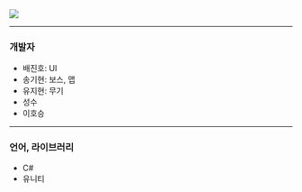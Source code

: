 <img src="https://capsule-render.vercel.app/api?type=waving&color=BDBDC8&height=150&section=header&text=PangeaOdessey" />

----
### 개발자
- 배진호: UI
- 송기현: 보스, 맵
- 유지현: 무기
- 성수
- 이호승
----
### 언어, 라이브러리
- C#
- 유니티
